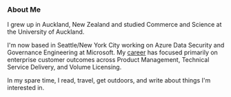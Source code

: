 ### About Me

I grew up in Auckland, New Zealand and studied Commerce and Science at the University of Auckland. 

I'm now based in Seattle/New York City working on Azure Data Security and Governance Engineering at Microsoft. My [career](https://www.linkedin.com/in/helenamjackson/) has focused primarily on enterprise customer outcomes across Product Management, Technical Service Delivery, and Volume Licensing. 

In my spare time, I read, travel, get outdoors, and write about things I'm interested in.
